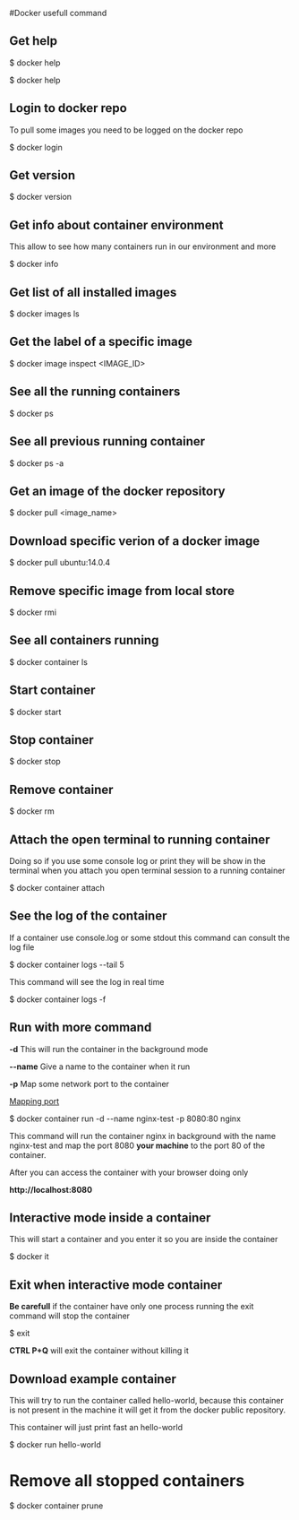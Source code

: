 #Docker usefull command

## Get help

$ docker help

$ docker <command> help

## Login to docker repo

To pull some images you need
to be logged on the docker repo

$ docker login

## Get version

$ docker version

## Get info about container environment

This allow to see how many containers run
in our environment and more

$ docker info

## Get list of all installed images

$ docker images ls

## Get the label of a specific image 

$ docker image inspect <IMAGE_ID>

## See all the running containers

$ docker ps

## See all previous running container

$ docker ps -a

## Get an image of the docker repository

$ docker pull <image_name>

## Download specific verion of a docker image

$ docker pull ubuntu:14.0.4

## Remove specific image from local store

$ docker rmi <imageid>

## See all containers running

$ docker container ls

## Start container

$ docker start <container>

## Stop container

$ docker stop <container>

## Remove container

$ docker rm <container>

## Attach the open terminal to running container

Doing so if you use some console log or print 
they will be show in the terminal when you attach
you open terminal session to a running container

$ docker container attach <runningContainerName>

## See the log of the container

If a container use console.log or some stdout 
this command can consult the log file

$ docker container logs --tail 5 <runningContainerName>

This command will see the log in real time

$ docker container logs -f <runningContainerName>

## Run with more command

**-d** This will run the container in the background mode

**--name** Give a name to the container when it run

**-p** Map some network port to the container

[Mapping port](https://firebasestorage.googleapis.com/v0/b/pictures-dc7c3.appspot.com/o/dockerimg1.png?alt=media&token=dc6e550a-2c87-4ad0-ab3e-eee0826d7bc3)

$ docker container run -d --name nginx-test -p 8080:80 nginx

This command will run the container nginx in background with the
name nginx-test and map the port 8080 **your machine** to the port
80 of the container.

After you can access the container with your browser doing only

**http://localhost:8080**

## Interactive mode inside a container

This will start a container and you enter it 
so you are inside the container

$ docker it <image>

## Exit when interactive mode container

**Be carefull** if the container have only one
process running the exit command will stop the container

$ exit 

**CTRL P+Q** will exit the container without killing it


## Download example container 

This will try to run the container called
hello-world, because this container is not
present in the machine it will get it from
the docker public repository.

This container will just print fast an hello-world

$ docker run hello-world

# Remove all stopped containers

$ docker container prune

